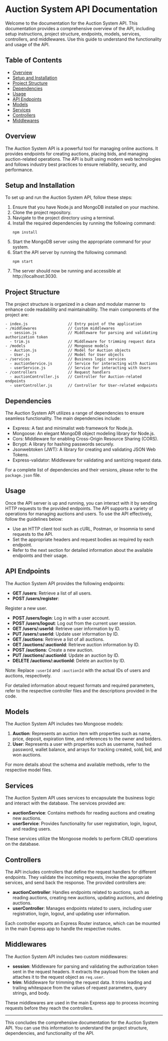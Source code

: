# Auction System API Documentation

Welcome to the documentation for the Auction System API. This documentation provides a comprehensive overview of the API, including setup instructions, project structure, endpoints, models, services, controllers, and middlewares. Use this guide to understand the functionality and usage of the API.

## Table of Contents
- [Overview](#overview)
- [Setup and Installation](#setup-and-installation)
- [Project Structure](#project-structure)
- [Dependencies](#dependencies)
- [Usage](#usage)
- [API Endpoints](#api-endpoints)
- [Models](#models)
- [Services](#services)
- [Controllers](#controllers)
- [Middlewares](#middlewares)

## Overview

The Auction System API is a powerful tool for managing online auctions. It provides endpoints for creating auctions, placing bids, and managing auction-related operations. The API is built using modern web technologies and follows industry best practices to ensure reliability, security, and performance.

## Setup and Installation

To set up and run the Auction System API, follow these steps:

1. Ensure that you have Node.js and MongoDB installed on your machine.
2. Clone the project repository.
3. Navigate to the project directory using a terminal.
4. Install the required dependencies by running the following command:
   ```
   npm install
   ```
5. Start the MongoDB server using the appropriate command for your system.
6. Start the API server by running the following command:
   ```
   npm start
   ```
7. The server should now be running and accessible at http://localhost:3030.

## Project Structure

The project structure is organized in a clean and modular manner to enhance code readability and maintainability. The main components of the project are:

```
- index.js                  // Entry point of the application
- /middlewares              // Custom middlewares
  - session.js              // Middleware for parsing and validating authorization token
  - trim.js                 // Middleware for trimming request data
- /models                   // Mongoose models
  - Auction.js              // Model for Auction objects
  - User.js                 // Model for User objects
- /services                 // Business logic services
  - auctionService.js       // Service for interacting with Auctions
  - userService.js          // Service for interacting with Users
- /controllers              // Request handlers
  - auctionController.js    // Controller for Auction-related endpoints
  - userController.js       // Controller for User-related endpoints
```

## Dependencies

The Auction System API utilizes a range of dependencies to ensure seamless functionality. The main dependencies include:

- Express: A fast and minimalist web framework for Node.js.
- Mongoose: An elegant MongoDB object modeling library for Node.js.
- Cors: Middleware for enabling Cross-Origin Resource Sharing (CORS).
- Bcrypt: A library for hashing passwords securely.
- Jsonwebtoken (JWT): A library for creating and validating JSON Web Tokens.
- Express-validator: Middleware for validating and sanitizing request data.

For a complete list of dependencies and their versions, please refer to the `package.json` file.

## Usage

Once the API server is up and running, you can interact with it by sending HTTP requests to the provided endpoints. The API supports a variety of operations for managing auctions and users. To use the API effectively, follow the guidelines below:

- Use an HTTP client tool such as cURL, Postman, or Insomnia to send requests to the API.
- Set the appropriate headers and request bodies as required by each endpoint.
- Refer to the next section for detailed information about the available endpoints and their usage.

## API Endpoints

The Auction System API provides the following endpoints:

- **GET /users**: Retrieve a list of all users.
- **POST /users/register**:

 Register a new user.
- **POST /users/login**: Log in with a user account.
- **POST /users/logout**: Log out from the current user session.
- **GET /users/:userId**: Retrieve user information by ID.
- **PUT /users/:userId**: Update user information by ID.
- **GET /auctions**: Retrieve a list of all auctions.
- **GET /auctions/:auctionId**: Retrieve auction information by ID.
- **POST /auctions**: Create a new auction.
- **PUT /auctions/:auctionId**: Update an auction by ID.
- **DELETE /auctions/:auctionId**: Delete an auction by ID.

Note: Replace `:userId` and `:auctionId` with the actual IDs of users and auctions, respectively.

For detailed information about request formats and required parameters, refer to the respective controller files and the descriptions provided in the code.

## Models

The Auction System API includes two Mongoose models:

1. **Auction**: Represents an auction item with properties such as name, price, deposit, expiration time, and references to the owner and bidders.
2. **User**: Represents a user with properties such as username, hashed password, wallet balance, and arrays for tracking created, sold, bid, and won auctions.

For more details about the schema and available methods, refer to the respective model files.

## Services

The Auction System API uses services to encapsulate the business logic and interact with the database. The services provided are:

- **auctionService**: Contains methods for reading auctions and creating new auctions.
- **userService**: Provides functionality for user registration, login, logout, and reading users.

These services utilize the Mongoose models to perform CRUD operations on the database.

## Controllers

The API includes controllers that define the request handlers for different endpoints. They validate the incoming requests, invoke the appropriate services, and send back the response. The provided controllers are:

- **auctionController**: Handles endpoints related to auctions, such as reading auctions, creating new auctions, updating auctions, and deleting auctions.
- **userController**: Manages endpoints related to users, including user registration, login, logout, and updating user information.

Each controller exports an Express Router instance, which can be mounted in the main Express app to handle the respective routes.

## Middlewares

The Auction System API includes two custom middlewares:

- **session**: Middleware for parsing and validating the authorization token sent in the request headers. It extracts the payload from the token and attaches it to the request object as `req.user`.
- **trim**: Middleware for trimming the request data. It trims leading and trailing whitespace from the values of request parameters, query strings, and body.

These middlewares are used in the main Express app to process incoming requests before they reach the controllers.

---

This concludes the comprehensive documentation for the Auction System API. You can use this information to understand the project structure, dependencies, and functionality of the API.